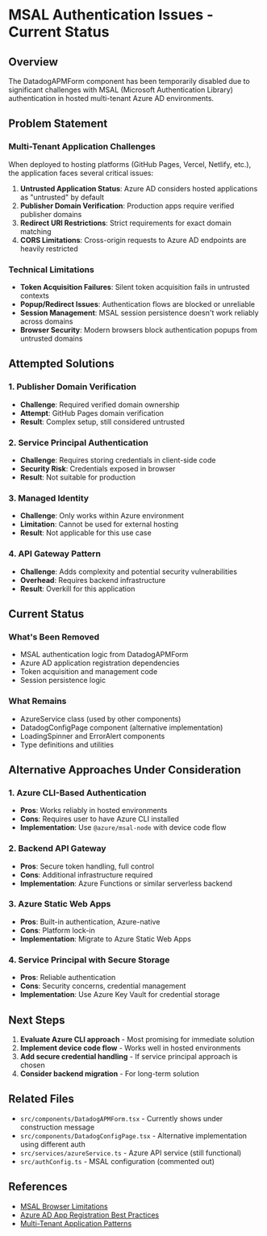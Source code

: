 # MSAL Authentication Issues - Current Status

## Overview

The DatadogAPMForm component has been temporarily disabled due to significant challenges with MSAL (Microsoft Authentication Library) authentication in hosted multi-tenant Azure AD environments.

## Problem Statement

### Multi-Tenant Application Challenges

When deployed to hosting platforms (GitHub Pages, Vercel, Netlify, etc.), the application faces several critical issues:

1. **Untrusted Application Status**: Azure AD considers hosted applications as "untrusted" by default
2. **Publisher Domain Verification**: Production apps require verified publisher domains
3. **Redirect URI Restrictions**: Strict requirements for exact domain matching
4. **CORS Limitations**: Cross-origin requests to Azure AD endpoints are heavily restricted

### Technical Limitations

- **Token Acquisition Failures**: Silent token acquisition fails in untrusted contexts
- **Popup/Redirect Issues**: Authentication flows are blocked or unreliable
- **Session Management**: MSAL session persistence doesn't work reliably across domains
- **Browser Security**: Modern browsers block authentication popups from untrusted domains

## Attempted Solutions

### 1. Publisher Domain Verification
- **Challenge**: Required verified domain ownership
- **Attempt**: GitHub Pages domain verification
- **Result**: Complex setup, still considered untrusted

### 2. Service Principal Authentication
- **Challenge**: Requires storing credentials in client-side code
- **Security Risk**: Credentials exposed in browser
- **Result**: Not suitable for production

### 3. Managed Identity
- **Challenge**: Only works within Azure environment
- **Limitation**: Cannot be used for external hosting
- **Result**: Not applicable for this use case

### 4. API Gateway Pattern
- **Challenge**: Adds complexity and potential security vulnerabilities
- **Overhead**: Requires backend infrastructure
- **Result**: Overkill for this application

## Current Status

### What's Been Removed
- MSAL authentication logic from DatadogAPMForm
- Azure AD application registration dependencies
- Token acquisition and management code
- Session persistence logic

### What Remains
- AzureService class (used by other components)
- DatadogConfigPage component (alternative implementation)
- LoadingSpinner and ErrorAlert components
- Type definitions and utilities

## Alternative Approaches Under Consideration

### 1. Azure CLI-Based Authentication
- **Pros**: Works reliably in hosted environments
- **Cons**: Requires user to have Azure CLI installed
- **Implementation**: Use `@azure/msal-node` with device code flow

### 2. Backend API Gateway
- **Pros**: Secure token handling, full control
- **Cons**: Additional infrastructure required
- **Implementation**: Azure Functions or similar serverless backend

### 3. Azure Static Web Apps
- **Pros**: Built-in authentication, Azure-native
- **Cons**: Platform lock-in
- **Implementation**: Migrate to Azure Static Web Apps

### 4. Service Principal with Secure Storage
- **Pros**: Reliable authentication
- **Cons**: Security concerns, credential management
- **Implementation**: Use Azure Key Vault for credential storage

## Next Steps

1. **Evaluate Azure CLI approach** - Most promising for immediate solution
2. **Implement device code flow** - Works well in hosted environments
3. **Add secure credential handling** - If service principal approach is chosen
4. **Consider backend migration** - For long-term solution

## Related Files

- `src/components/DatadogAPMForm.tsx` - Currently shows under construction message
- `src/components/DatadogConfigPage.tsx` - Alternative implementation using different auth
- `src/services/azureService.ts` - Azure API service (still functional)
- `src/authConfig.ts` - MSAL configuration (commented out)

## References

- [MSAL Browser Limitations](https://docs.microsoft.com/en-us/azure/active-directory/develop/msal-browser-limitations)
- [Azure AD App Registration Best Practices](https://docs.microsoft.com/en-us/azure/active-directory/develop/active-directory-app-registration-best-practices)
- [Multi-Tenant Application Patterns](https://docs.microsoft.com/en-us/azure/active-directory/develop/single-and-multi-tenant-apps) 